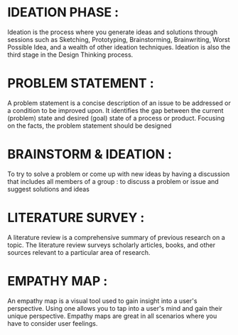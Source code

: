 # IDEATION PHASE :
Ideation is the process where you generate ideas and solutions through sessions such as Sketching, Prototyping, Brainstorming, Brainwriting, Worst Possible Idea, and a wealth of other ideation techniques. Ideation is also the third stage in the Design Thinking process.

# PROBLEM STATEMENT :
A problem statement is a concise description of an issue to be addressed or a condition to be improved upon. It identifies the gap between the current (problem) state and desired (goal) state of a process or product. Focusing on the facts, the problem statement should be designed

# BRAINSTORM & IDEATION :
To try to solve a problem or come up with new ideas by having a discussion that includes all members of a group : to discuss a problem or issue and suggest solutions and ideas

# LITERATURE SURVEY :
A literature review is a comprehensive summary of previous research on a topic. The literature review surveys scholarly articles, books, and other sources relevant to a particular area of research.

# EMPATHY MAP :
An empathy map is a visual tool used to gain insight into a user's perspective. Using one allows you to tap into a user's mind and gain their unique perspective. Empathy maps are great in all scenarios where you have to consider user feelings.
